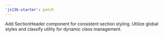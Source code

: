 ```yaml
---
'js13k-starter': patch
---
```


Add SectionHeader component for consistent section styling. Utilize global styles and classify utility for dynamic class management.
